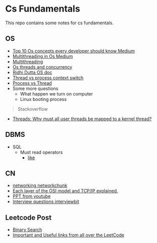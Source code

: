 # Cs Fundamentals

This repo contains some notes for cs fundamentals.

## OS

- [Top 10 Os concepts every developer should know Medium](https://medium.com/cracking-the-data-science-interview/the-10-operating-system-concepts-software-developers-need-to-remember-480d0734d710)
- [Multithreading in Os Medium](https://medium.com/@demozeik/quest-02-03-multithreading-in-operating-system-bfa2d2194a83)
- [Multithreading](https://medium.com/@ayushranjan_63500/intro-to-multi-threading-4e700333efc1)
- [Os threads and concurrency](https://medium.com/@akhandmishra/operating-system-threads-and-concurrency-aec2036b90f8)
- [Ridhi Dutta OS doc](https://docs.google.com/document/d/1UJme6UuNMkfJvCObR3gl8ux5qWTCtyQSMKSog1m_rRw/edit)
- [Thread vs process context switch](https://stackoverflow.com/questions/5440128/thread-context-switch-vs-process-context-switch)
- [Process vs Thread](https://www.backblaze.com/blog/whats-the-diff-programs-processes-and-threads/)
- Some more questions
  - What happen we turn on computer
  - Linux booting process 
  

> Stackoverflow
- [Threads: Why must all user threads be mapped to a kernel thread?](https://stackoverflow.com/questions/14791278/threads-why-must-all-user-threads-be-mapped-to-a-kernel-thread)

## DBMS


- SQL
  - Must read operators 
    - [like](https://www.w3schools.com/sql/sql_like.asp)



## CN 
- [networking networkchunk](https://www.youtube.com/playlist?list=PLIhvC56v63IJVXv0GJcl9vO5Z6znCVb1P)
- [Each layer of the OSI model and TCP/IP explained.](https://www.youtube.com/watch?v=kCuyS7ihr_E&ab_channel=danscourses)
- [PPT from youtube](https://drive.google.com/file/d/1i1KT_mE-pfsasubSGWZST91XLDGwEfMU/view)
- [Interview questions interviewbit](https://www.interviewbit.com/networking-interview-questions/)

## Leetcode Post 
- [Binary Search](https://leetcode.com/problems/binary-search/discuss/423162/Binary-Search-101)
- [Important and Useful links from all over the LeetCode](https://leetcode.com/discuss/general-discussion/665604/Important-and-Useful-links-from-all-over-the-Leetcode)

